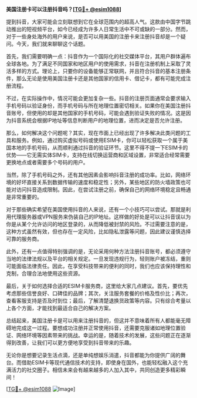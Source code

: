 **美国注册卡可以注册抖音吗？[[TG💪+ @esim1088](https://t.me/s/esim1088)]**

提到抖音，大家可能会立刻联想到它在全球范围内的超高人气。这款由中国字节跳动推出的短视频平台，如今已经成为许多人日常生活中不可或缺的一部分。然而，对于一些身处海外的用户来说，是否可以用美国的注册卡来注册抖音却是一个疑问。今天，我们就来聊聊这个话题。

首先，我们需要明确一点：抖音作为一个国际化的社交媒体平台，其用户群体遍布全球各地。为了满足不同国家和地区用户的使用需求，抖音在注册机制上采取了灵活多样的方式。理论上，只要你的设备能够正常联网，并且符合抖音的基本注册条件，那么无论是使用美国注册卡还是其他国家的信用卡、借记卡，都有可能完成注册流程。

不过，在实际操作中，情况可能会更加复杂一些。抖音的注册页面通常会要求输入手机号码以验证身份，而手机号码与所在地理位置密切相关。如果你在美国注册抖音账号，但使用的却是其他国家的手机号码，可能会遇到验证失败的情况。这是因为抖音系统会根据IP地址等信息判断用户的地理位置，进而决定是否允许注册。

那么，如何解决这个问题呢？其实，现在市面上已经出现了许多解决此类问题的工具和服务。例如，通过购买虚拟号码或使用ESIM卡，你可以轻松获取一个属于美国本地的手机号码，从而顺利通过抖音的验证环节。这里不得不提一下ESIM卡的优势——它无需实体SIM卡，支持在线切换运营商和区域设置，非常适合经常需要更换地点或者需要多个号码的用户。

当然，除了手机号码之外，还有其他因素会影响抖音注册的成功率。比如，网络环境的好坏直接关系到数据传输的速度和稳定性；另外，某些地区的防火墙政策也可能对访问抖音造成限制。因此，在尝试注册之前，确保自己的网络环境稳定且畅通是非常重要的。

对于那些确实希望在美国使用抖音的人来说，还有一个小技巧可以尝试。那就是利用代理服务器或VPN服务来伪装自己的IP地址。这样做的好处是可以让抖音误以为你是从某个允许访问的地区登录的，从而降低被封禁的风险。不过需要注意的是，这种方式虽然有效，但也存在一定风险，比如隐私泄露等问题，因此建议谨慎选择可靠的服务商。

此外，还有一点值得特别强调的是，无论采用何种方法注册抖音账号，都必须遵守当地的法律法规以及平台的相关规定。一旦发现违规行为，轻则账户被冻结，重则可能面临法律责任。因此，在享受科技带来的便利的同时，我们也应该保持理性和克制，合理合法地使用这些资源。

最后，关于如何选择合适的ESIM卡服务商，这里给大家几点建议。首先，要优先考虑那些信誉良好、口碑佳的品牌；其次，关注服务套餐的价格及性价比；再次，查看客服支持是否及时到位；最后，了解清楚退换货政策等内容。只有综合考量以上各个方面，才能找到最适合自己的解决方案。

总结起来，美国注册卡是可以用来注册抖音的，但这并不意味着所有人都能毫无障碍地完成这一过程。要想成功注册并正常使用抖音，还需要克服诸如地理位置验证、网络环境等因素带来的挑战。幸运的是，随着技术的发展，这些问题正在逐渐得到改善，让我们可以更方便地享受到抖音带来的乐趣。

无论你是想要记录生活点滴，还是单纯想娱乐消遣，抖音都能为你提供广阔的舞台。而借助ESIM卡等现代通信技术的支持，即使身在国外，也能轻松融入这个充满活力的社交圈子。相信未来会有越来越多的人加入其中，共同创造更多精彩瞬间！

[[TG💪+ @esim1088](https://t.me/s/esim1088) ![Image](https://i.postimg.cc/4NQfJmqS/Snipaste-2025-05-13-00-14-12.png)]
